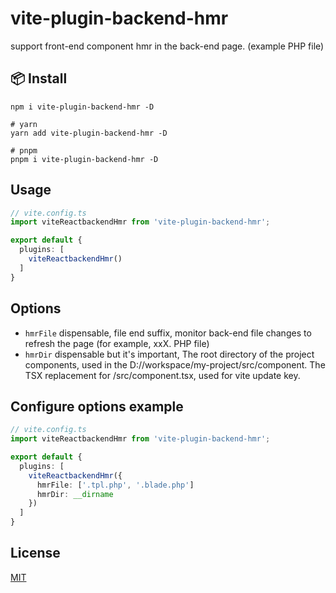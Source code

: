 # vite-plugin-backend-hmr
support front-end component hmr in the back-end page. (example PHP file)

## 📦 Install
```
npm i vite-plugin-backend-hmr -D 

# yarn 
yarn add vite-plugin-backend-hmr -D

# pnpm 
pnpm i vite-plugin-backend-hmr -D
```

## Usage
```ts
// vite.config.ts
import viteReactbackendHmr from 'vite-plugin-backend-hmr';

export default {
  plugins: [
    viteReactbackendHmr()
  ]
}
```

## Options
- `hmrFile` dispensable, file end suffix, monitor back-end file changes to refresh the page (for example, xxX. PHP file)
- `hmrDir` dispensable but it's important, The root directory of the project components, used in the D://workspace/my-project/src/component. The TSX replacement for /src/component.tsx, used for vite update key.

## Configure options example
```ts
// vite.config.ts
import viteReactbackendHmr from 'vite-plugin-backend-hmr';

export default {
  plugins: [
    viteReactbackendHmr({
      hmrFile: ['.tpl.php', '.blade.php']
      hmrDir: __dirname
    })
  ]
}
```

## License

[MIT](./LICENSE)